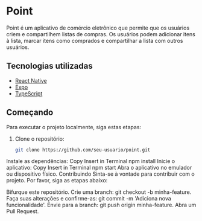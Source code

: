 # Point

Point é um aplicativo de comércio eletrônico que permite que os usuários criem e compartilhem listas de compras. Os usuários podem adicionar itens à lista, marcar itens como comprados e compartilhar a lista com outros usuários.

## Tecnologias utilizadas

- [React Native](https://reactnative.dev/)
- [Expo](https://expo.io/)
- [TypeScript](https://www.typescriptlang.org/)

## Começando

Para executar o projeto localmente, siga estas etapas:

1. Clone o repositório:

   ```bash
   git clone https://github.com/seu-usuario/point.git
Instale as dependências:
Copy
Insert in Terminal
npm install
Inicie o aplicativo:
Copy
Insert in Terminal
npm start
Abra o aplicativo no emulador ou dispositivo físico.
Contribuindo
Sinta-se à vontade para contribuir com o projeto. Por favor, siga as etapas abaixo:

Bifurque este repositório.
Crie uma branch: git checkout -b minha-feature.
Faça suas alterações e confirme-as: git commit -m 'Adiciona nova funcionalidade'.
Envie para a branch: git push origin minha-feature.
Abra um Pull Request.

